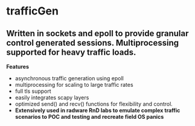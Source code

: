 # trafficGen
Written in sockets and epoll to provide granular control generated sessions. Multiprocessing supported for heavy traffic loads. 
---

**Features**
- asynchronous traffic generation using epoll
- multiprocessing for scaling to large traffic rates
- full tls support
- easily integrates scapy layers
- optimized send() and recv() functions for flexibility and control.
- **Extensively used in radware RnD labs to emulate complex traffic scenarios to POC and testing and recreate field OS panics** 
  
